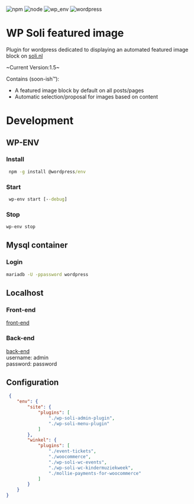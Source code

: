 ![npm](https://img.shields.io/badge/npm-v9.5.0-fb8817)
![node](https://img.shields.io/badge/node-v16.13.0-43853d)
![wp_env](https://img.shields.io/badge/wp&dash;env-v5.12.0-40a8af)
![wordpress](https://img.shields.io/badge/Wordpress-v6.3.1-3858e9)

# WP Soli featured image
Plugin for wordpress dedicated to displaying an automated featured image block on [soli.nl](https://www.soli.nl)

~Current Version:1.5~

Contains (soon-ish&trade;):
- A featured image block by default on all posts/pages
- Automatic selection/proposal for images based on content

# Development

## WP-ENV
### Install
```cmd
 npm -g install @wordpress/env 
```

### Start
```cmd
 wp-env start [--debug] 
``` 

### Stop
```cmd 
wp-env stop 
```

## Mysql container
### Login 
```cmd 
mariadb -U -ppassword wordpress 
```

## Localhost
### Front-end
[front-end]( http://localhost:8888/)
### Back-end
[back-end]( http://localhost:8888/wp-admin/) \
username: admin \
password: password

## Configuration
```json
 {
    "env": {
        "site": {
            "plugins": [
                "./wp-soli-admin-plugin",
                "./wp-soli-menu-plugin"
            ]
        },
        "winkel": {
            "plugins": [
                "./event-tickets",
                "./woocommerce",
                "./wp-soli-wc-events",
                "./wp-soli-wc-kindermuziekweek",
                "./mollie-payments-for-woocommerce"
            ]
        }
    }
}
```
